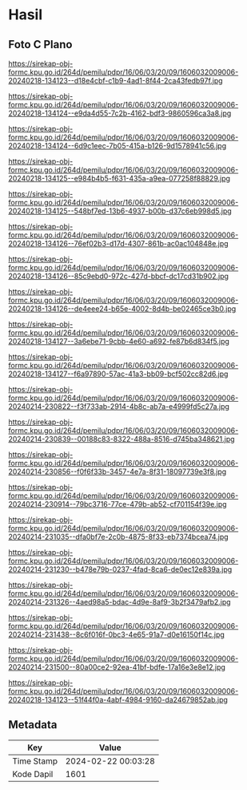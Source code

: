 # Hasil

## Foto C Plano

https://sirekap-obj-formc.kpu.go.id/264d/pemilu/pdpr/16/06/03/20/09/1606032009006-20240218-134123--d18e4cbf-c1b9-4ad1-8f44-2ca43fedb97f.jpg

https://sirekap-obj-formc.kpu.go.id/264d/pemilu/pdpr/16/06/03/20/09/1606032009006-20240218-134124--e9da4d55-7c2b-4162-bdf3-9860596ca3a8.jpg

https://sirekap-obj-formc.kpu.go.id/264d/pemilu/pdpr/16/06/03/20/09/1606032009006-20240218-134124--6d9c1eec-7b05-415a-b126-9d1578941c56.jpg

https://sirekap-obj-formc.kpu.go.id/264d/pemilu/pdpr/16/06/03/20/09/1606032009006-20240218-134125--e984b4b5-f631-435a-a9ea-077258f88829.jpg

https://sirekap-obj-formc.kpu.go.id/264d/pemilu/pdpr/16/06/03/20/09/1606032009006-20240218-134125--548bf7ed-13b6-4937-b00b-d37c6eb998d5.jpg

https://sirekap-obj-formc.kpu.go.id/264d/pemilu/pdpr/16/06/03/20/09/1606032009006-20240218-134126--76ef02b3-d17d-4307-861b-ac0ac104848e.jpg

https://sirekap-obj-formc.kpu.go.id/264d/pemilu/pdpr/16/06/03/20/09/1606032009006-20240218-134126--85c9ebd0-972c-427d-bbcf-dc17cd31b902.jpg

https://sirekap-obj-formc.kpu.go.id/264d/pemilu/pdpr/16/06/03/20/09/1606032009006-20240218-134126--de4eee24-b65e-4002-8d4b-be02465ce3b0.jpg

https://sirekap-obj-formc.kpu.go.id/264d/pemilu/pdpr/16/06/03/20/09/1606032009006-20240218-134127--3a6ebe71-9cbb-4e60-a692-fe87b6d834f5.jpg

https://sirekap-obj-formc.kpu.go.id/264d/pemilu/pdpr/16/06/03/20/09/1606032009006-20240218-134127--f6a97890-57ac-41a3-bb09-bcf502cc82d6.jpg

https://sirekap-obj-formc.kpu.go.id/264d/pemilu/pdpr/16/06/03/20/09/1606032009006-20240214-230822--f3f733ab-2914-4b8c-ab7a-e4999fd5c27a.jpg

https://sirekap-obj-formc.kpu.go.id/264d/pemilu/pdpr/16/06/03/20/09/1606032009006-20240214-230839--00188c83-8322-488a-8516-d745ba348621.jpg

https://sirekap-obj-formc.kpu.go.id/264d/pemilu/pdpr/16/06/03/20/09/1606032009006-20240214-230856--f0f6f33b-3457-4e7a-8f31-18097739e3f8.jpg

https://sirekap-obj-formc.kpu.go.id/264d/pemilu/pdpr/16/06/03/20/09/1606032009006-20240214-230914--79bc3716-77ce-479b-ab52-cf701154f39e.jpg

https://sirekap-obj-formc.kpu.go.id/264d/pemilu/pdpr/16/06/03/20/09/1606032009006-20240214-231035--dfa0bf7e-2c0b-4875-8f33-eb7374bcea74.jpg

https://sirekap-obj-formc.kpu.go.id/264d/pemilu/pdpr/16/06/03/20/09/1606032009006-20240214-231230--b478e79b-0237-4fad-8ca6-de0ec12e839a.jpg

https://sirekap-obj-formc.kpu.go.id/264d/pemilu/pdpr/16/06/03/20/09/1606032009006-20240214-231326--4aed98a5-bdac-4d9e-8af9-3b2f3479afb2.jpg

https://sirekap-obj-formc.kpu.go.id/264d/pemilu/pdpr/16/06/03/20/09/1606032009006-20240214-231438--8c6f016f-0bc3-4e65-91a7-d0e16150f14c.jpg

https://sirekap-obj-formc.kpu.go.id/264d/pemilu/pdpr/16/06/03/20/09/1606032009006-20240214-231500--80a00ce2-92ea-41bf-bdfe-17a16e3e8e12.jpg

https://sirekap-obj-formc.kpu.go.id/264d/pemilu/pdpr/16/06/03/20/09/1606032009006-20240218-134123--51f44f0a-4abf-4984-9160-da24679852ab.jpg


## Metadata

| Key        | Value               |
| ---------- | ------------------- |
| Time Stamp | 2024-02-22 00:03:28 |
| Kode Dapil | 1601                |



